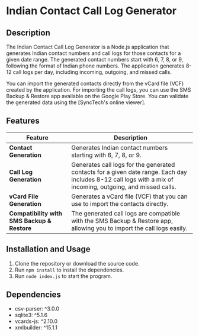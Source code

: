 # Indian Contact Call Log Generator

## Description
The Indian Contact Call Log Generator is a Node.js application that generates Indian contact numbers and call logs for those contacts for a given date range. The generated contact numbers start with 6, 7, 8, or 9, following the format of Indian phone numbers. The application generates 8-12 call logs per day, including incoming, outgoing, and missed calls. 

You can import the generated contacts directly from the vCard file (VCF) created by the application. For importing the call logs, you can use the SMS Backup & Restore app available on the Google Play Store. You can validate the generated data using the [SyncTech's online viewer].

## Features

| Feature | Description |
| --- | --- |
| **Contact Generation** | Generates Indian contact numbers starting with 6, 7, 8, or 9. |
| **Call Log Generation** | Generates call logs for the generated contacts for a given date range. Each day includes 8-12 call logs with a mix of incoming, outgoing, and missed calls. |
| **vCard File Generation** | Generates a vCard file (VCF) that you can use to import the contacts directly. |
| **Compatibility with SMS Backup & Restore** | The generated call logs are compatible with the SMS Backup & Restore app, allowing you to import the call logs easily. |

## Installation and Usage

1. Clone the repository or download the source code.
2. Run `npm install` to install the dependencies.
3. Run `node index.js` to start the program.

## Dependencies

- csv-parser: ^3.0.0
- sqlite3: ^5.1.6
- vcards-js: ^2.10.0
- xmlbuilder: ^15.1.1
